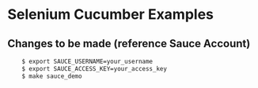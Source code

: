 # Selenium Cucumber Examples

## Changes to be made (reference Sauce Account)

```bash
	$ export SAUCE_USERNAME=your_username
	$ export SAUCE_ACCESS_KEY=your_access_key
	$ make sauce_demo
```
